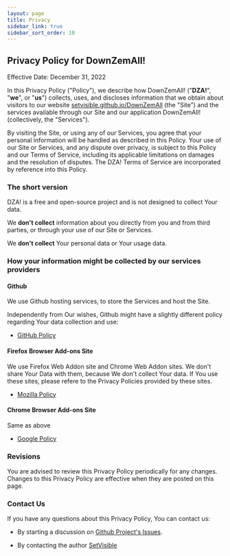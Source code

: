```yaml
---
layout: page
title: Privacy
sidebar_link: true
sidebar_sort_order: 10
---
```


## Privacy Policy for DownZemAll!

Effective Date: December 31, 2022

In this Privacy Policy ("Policy"), we describe how DownZemAll! ("**DZA!**", "**we**", or "**us**") collects, uses, and discloses information that we obtain about visitors to our website [setvisible.github.io/DownZemAll](https://setvisible.github.io/DownZemAll/) (the "Site") and the services available through our Site and our application DownZemAll! (collectively, the "Services").

By visiting the Site, or using any of our Services, you agree that your personal information will be handled as described in this Policy. Your use of our Site or Services, and any dispute over privacy, is subject to this Policy and our Terms of Service, including its applicable limitations on damages and the resolution of disputes. The DZA! Terms of Service are incorporated by reference into this Policy.


### The short version

DZA! is a free and open-source project and is not designed to collect Your data.

We **don't collect** information about you directly from you and from third parties, or through your use of our Site or Services.

We **don't collect** Your personal data or Your usage data.


### How your information might be collected by our services providers

#### Github

We use Github hosting services, to store the Services and host the Site.

Independently from Our wishes, Github might have a slightly different policy regarding Your data collection and use:

- [GitHub Policy](https://docs.github.com/en/site-policy)


#### Firefox Browser Add-ons Site

We use Firefox Web Addon site and Chrome Web Addon sites. We don't share Your Data with them, because We don't collect Your data. If You use these sites, please refere to the Privacy Policies provided by these sites.

- [Mozilla Policy](https://www.mozilla.org/fr/privacy)


#### Chrome Browser Add-ons Site

Same as above

- [Google Policy](https://policies.google.com/privacy)



### Revisions

You are advised to review this Privacy Policy periodically for any changes. Changes to this Privacy Policy are effective when they are posted on this page.


### Contact Us

If you have any questions about this Privacy Policy, You can contact us:

- By starting a discussion on [Github Project's Issues](https://github.com/setvisible/DownZemAll/issues).

- By contacting the author [SetVisible](https://github.com/setvisible)


